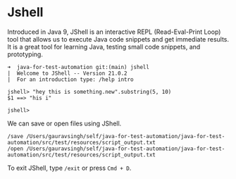 # Jshell

Introduced in Java 9, JShell is an interactive REPL (Read-Eval-Print Loop) tool that allows us to execute Java code
snippets and get immediate results. It is a great tool for learning Java, testing small code snippets, and prototyping.

```shell
➜  java-for-test-automation git:(main) jshell
|  Welcome to JShell -- Version 21.0.2
|  For an introduction type: /help intro

jshell> "hey this is something.new".substring(5, 10)
$1 ==> "his i"

jshell>
```

We can save or open files using JShell.

```shell
/save /Users/gauravsingh/self/java-for-test-automation/java-for-test-automation/src/test/resources/script_output.txt
/open /Users/gauravsingh/self/java-for-test-automation/java-for-test-automation/src/test/resources/script_output.txt
```

To exit JShell, type `/exit` or press `Cmd + D`.